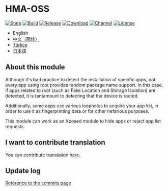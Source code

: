 # HMA-OSS

[![Stars](https://img.shields.io/github/stars/frknkrc44/HMA-OSS?label=Stars)](https://github.com/frknkrc44)
[![Build](https://img.shields.io/github/actions/workflow/status/frknkrc44/HMA-OSS/main.yml?branch=master&logo=github)](https://github.com/frknkrc44/HMA-OSS/actions)
[![Release](https://img.shields.io/github/v/release/frknkrc44/HMA-OSS?label=Release)](https://github.com/frknkrc44/HMA-OSS/releases/latest)
[![Download](https://img.shields.io/github/downloads/frknkrc44/HMA-OSS/total)](https://github.com/frknkrc44/HMA-OSS/releases/latest)
[![Channel](https://img.shields.io/badge/Telegram-Channel-blue.svg?logo=telegram)](https://t.me/aerathfuns)
[![License](https://img.shields.io/github/license/frknkrc44/HMA-OSS?label=License)](https://choosealicense.com/licenses/gpl-3.0/)

- English  
- [中文（简体）](README_zh_CN.md)
- [Türkçe](README_tr.md)
- [日本語](README_ja.md)

## About this module

Although it's bad practice to detect the installation of specific apps, not every app using root provides random package name support. In this case, if apps related to root (such as Fake Location and Storage Isolation) are detected, it is tantamount to detecting that the device is rooted.

Additionally, some apps use various loopholes to acquire your app list, in order to use it as fingerprinting data or for other nefarious purposes.

This module can work as an Xposed module to hide apps or reject app list requests.

## I want to contribute translation
You can contribute translation [here](https://crowdin.com/project/frknkrc44-hma-oss).

## Update log
[Reference to the commits page](https://github.com/frknkrc44/HMA-OSS/commits)  
